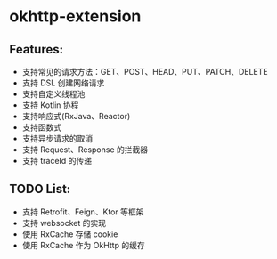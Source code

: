 # okhttp-extension

## Features:

* 支持常见的请求方法：GET、POST、HEAD、PUT、PATCH、DELETE
* 支持 DSL 创建网络请求
* 支持自定义线程池
* 支持 Kotlin 协程
* 支持响应式(RxJava、Reactor) 
* 支持函数式
* 支持异步请求的取消
* 支持 Request、Response 的拦截器
* 支持 traceId 的传递

## TODO List:

* 支持 Retrofit、Feign、Ktor 等框架
* 支持 websocket 的实现
* 使用 RxCache 存储 cookie
* 使用 RxCache 作为 OkHttp 的缓存